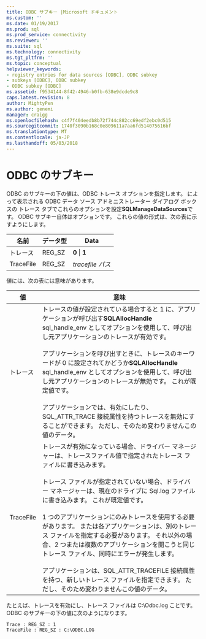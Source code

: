 ```yaml
---
title: ODBC サブキー |Microsoft ドキュメント
ms.custom: ''
ms.date: 01/19/2017
ms.prod: sql
ms.prod_service: connectivity
ms.reviewer: ''
ms.suite: sql
ms.technology: connectivity
ms.tgt_pltfrm: ''
ms.topic: conceptual
helpviewer_keywords:
- registry entries for data sources [ODBC], ODBC subkey
- subkeys [ODBC], ODBC subkey
- ODBC subkey [ODBC]
ms.assetid: f9534144-8f42-4946-b0fb-638e9dcde9c8
caps.latest.revision: 8
author: MightyPen
ms.author: genemi
manager: craigg
ms.openlocfilehash: c4f7f404eedb8b72f744c882cc69edf2ebc0d515
ms.sourcegitcommit: 1740f3090b168c0e809611a7aa6fd514075616bf
ms.translationtype: MT
ms.contentlocale: ja-JP
ms.lasthandoff: 05/03/2018
---
```

# <a name="odbc-subkey"></a>ODBC のサブキー
ODBC のサブキーの下の値は、ODBC トレース オプションを指定します。 によって表示される ODBC データ ソース アドミニストレーター ダイアログ ボックスの トレース タブでこれらのオプションを設定**SQLManageDataSources**です。 ODBC サブキー自体はオプションです。 これらの値の形式は、次の表に示すようにします。  
  
|名前|データ型|Data|  
|----------|---------------|----------|  
|トレース|REG_SZ|**0** &#124; **1**|  
|TraceFile|REG_SZ|*tracefile パス*|  
  
 値には、次の表には意味があります。  
  
|値|意味|  
|-----------|-------------|  
|トレース|トレースの値が設定されている場合すると 1 に、アプリケーションが呼び出す**SQLAllocHandle** sql_handle_env としてオプションを使用して、呼び出し元アプリケーションのトレースが有効です。<br /><br /> アプリケーションを呼び出すときに、トレースのキーワードが 0 に設定されてかどうか**SQLAllocHandle** sql_handle_env としてオプションを使用して、呼び出し元アプリケーションのトレースが無効です。 これが既定値です。<br /><br /> アプリケーションでは、有効にしたり、SQL_ATTR_TRACE 接続属性を持つトレースを無効にすることができます。 ただし、そのため変わりませんこの値のデータ。|  
|TraceFile|トレースが有効になっている場合、ドライバー マネージャーは、トレースファイル値で指定されたトレース ファイルに書き込みます。<br /><br /> トレース ファイルが指定されていない場合、ドライバー マネージャーは、現在のドライブに Sql.log ファイルに書き込みます。 これが既定値です。<br /><br /> 1 つのアプリケーションにのみトレースを使用する必要があります。 または各アプリケーションは、別のトレース ファイルを指定する必要があります。 それ以外の場合、2 つまたは複数のアプリケーションを開こうと同じトレース ファイル、同時にエラーが発生します。<br /><br /> アプリケーションは、SQL_ATTR_TRACEFILE 接続属性を持つ、新しいトレース ファイルを指定できます。 ただし、そのため変わりませんこの値のデータ。|  
  
 たとえば、トレースを有効にし、トレース ファイルは C:\Odbc.log ことです。 ODBC のサブキーの下の値に次のようになります。  
  
```  
Trace : REG_SZ : 1  
TraceFile : REG_SZ : C:\ODBC.LOG  
  
```
